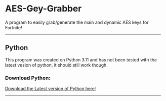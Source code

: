 # AES-Gey-Grabber
A program to easily grab/generate the main and dynamic AES keys for Fortnite!

---

## Python
This program was created on Python 3.11 and has not been tested with the latest vesion of python, it should still work though.

### Download Python:
[Download the Latest version of Python here!](https://www.python.org/downloads/)

---

